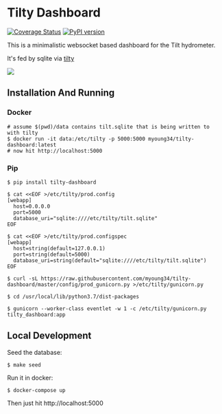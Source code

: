 Tilty Dashboard
===============

[![Coverage Status](https://coveralls.io/repos/github/myoung34/tilty-dashboard/badge.svg)](https://coveralls.io/github/myoung34/tilty-dashboard)
[![PyPI version](https://img.shields.io/pypi/v/tilty-dashboard.svg)](https://pypi.python.org/pypi/tilty-dashboard/)

This is a minimalistic websocket based dashboard for the Tilt hydrometer.

It's fed by sqlite via [tilty](https://github.com/myoung34/tilty)

![](images/dash.gif)

## Installation And Running ##

### Docker ###

```
# assume $(pwd)/data contains tilt.sqlite that is being written to with tilty
$ docker run -it data:/etc/tilty -p 5000:5000 myoung34/tilty-dashboard:latest
# now hit http://localhost:5000
```

### Pip ###

```
$ pip install tilty-dashboard

$ cat <<EOF >/etc/tilty/prod.config
[webapp]
  host=0.0.0.0
  port=5000
  database_uri="sqlite:////etc/tilty/tilt.sqlite"
EOF

$ cat <<EOF >/etc/tilty/prod.configspec
[webapp]
  host=string(default=127.0.0.1)
  port=string(default=5000)
  database_uri=string(default="sqlite:////etc/tilty/tilt.sqlite")
EOF

$ curl -sL https://raw.githubusercontent.com/myoung34/tilty-dashboard/master/config/prod_gunicorn.py >/etc/tilty/gunicorn.py

$ cd /usr/local/lib/python3.7/dist-packages

$ gunicorn --worker-class eventlet -w 1 -c /etc/tilty/gunicorn.py tilty_dashboard:app
```

## Local Development ##

Seed the database:

```
$ make seed
```

Run it in docker:

```
$ docker-compose up
```

Then just hit http://localhost:5000
